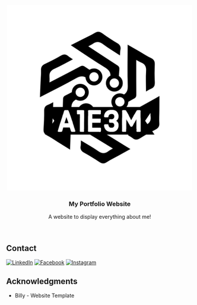 <div id="top"></div>
<!--
*** Thanks for checking out the Best-README-Template. If you have a suggestion
*** that would make this better, please fork the repo and create a pull request
*** or simply open an issue with the tag "enhancement".
*** Don't forget to give the project a star!
*** Thanks again! Now go create something AMAZING! :D
-->



<!-- PROJECT LOGO -->
<br />
<div align="center">
  <a href="https://github.com/SeaBoiii/seaboiii.github.io">
    <img src="img/A1E3M-logos_black.png" alt="Logo" width="500" height="500">
  </a>

<h3 align="center">My Portfolio Website</h3>

  <p align="center">
    A website to display everything about me!
    <br />
    <br />
    <br />
  </p>
</div>


<!-- CONTACT -->
## Contact

[![LinkedIn][linkedin-shield]][linkedin-url]
[![Facebook][facebook-shield]][facebook-url]
[![Instagram][insta-shield]][insta-url]



<!-- ACKNOWLEDGMENTS -->
## Acknowledgments

* Billy - Website Template



<!-- MARKDOWN LINKS & IMAGES -->
<!-- https://www.markdownguide.org/basic-syntax/#reference-style-links -->
[linkedin-shield]: https://img.shields.io/badge/LinkedIn-0077B5?style=for-the-badge&logo=linkedin&logoColor=white
[linkedin-url]: https://linkedin.com/in/a1e3m
[facebook-shield]: https://img.shields.io/badge/Facebook-1877F2?style=for-the-badge&logo=facebook&logoColor=white
[facebook-url]: https://www.facebook.com/seaboiii/
[insta-shield]: https://img.shields.io/badge/Instagram-E4405F?style=for-the-badge&logo=instagram&logoColor=white
[insta-url]: https://www.instagram.com/a1e3m/

[product-screenshot]: .img/background.jpg

